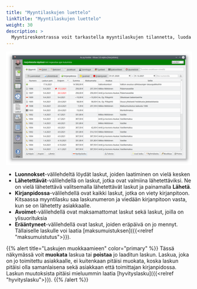 ```yaml
---
title: "Myyntilaskujen luettelo"
linkTitle: "Myyntilaskujen luettelo"
weight: 30
description: >
  Myyntireskontrassa voit tarkastella myyntilaskujen tilannetta, luoda uusia laskuja sekä hyvityslaskuja ja maksumuistutuksia
---
```


![Myyntilaskujen näkymä](myynti.png)

- **Luonnokset**-välilehdeltä löydät laskut, joiden laatiminen on vielä kesken
- **Lähetettävät**-välilehdellä on laskut, jotka ovat valmiina lähetettäviksi. Ne on vielä lähetettävä valitsemalla lähetettävät laskut ja painamalla **Lähetä**.
- **Kirjanpidossa**-välilehdellä ovat kaikki laskut, jotka on viety kirjanpitoon. Kitsaassa myyntilasku saa laskunumeron ja viedään kirjanpitoon vasta, kun se on lähetetty asiakkaalle.
- **Avoimet**-välilehdellä ovat maksamattomat laskut sekä laskut, joilla on ylisuorituksia
- **Erääntyneet**-välilehdellä ovat laskut, joiden eräpäivä on jo mennyt. Tällaiselle laskulle voi laatia [maksumuistuksen]({{<relref "maksumuistutus">}}).

{{% alert title="Laskujen muokkaamieen" color="primary" %}}
Tässä näkymässä voit **muokata** laskua tai **poistaa** jo laaditun laskun. Laskua, joka on jo toimitettu asiakkaalle, ei kuitenkaan pitäisi muokata, koska laskun pitäisi olla samanlaisena sekä asiakkaan että toimittajan kirjanpidossa. Laskun muutoksista pitäisi mieluummin laatia [hyvityslasku]({{<relref "hyvityslasku">}}).
{{% /alert %}}
